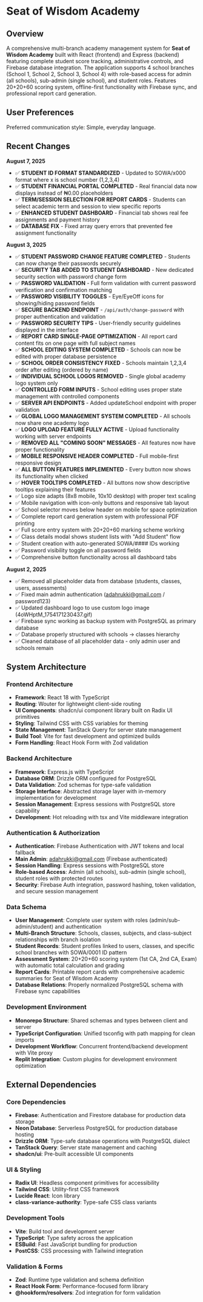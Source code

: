 # Seat of Wisdom Academy

## Overview

A comprehensive multi-branch academy management system for **Seat of Wisdom Academy** built with React (frontend) and Express (backend) featuring complete student score tracking, administrative controls, and Firebase database integration. The application supports 4 school branches (School 1, School 2, School 3, School 4) with role-based access for admin (all schools), sub-admin (single school), and student roles. Features 20+20+60 scoring system, offline-first functionality with Firebase sync, and professional report card generation.

## User Preferences

Preferred communication style: Simple, everyday language.

## Recent Changes

**August 7, 2025**
- ✅ **STUDENT ID FORMAT STANDARDIZED** - Updated to SOWA/x000 format where x is school number (1,2,3,4)
- ✅ **STUDENT FINANCIAL PORTAL COMPLETED** - Real financial data now displays instead of ₦0.00 placeholders
- ✅ **TERM/SESSION SELECTION FOR REPORT CARDS** - Students can select academic term and session to view specific reports
- ✅ **ENHANCED STUDENT DASHBOARD** - Financial tab shows real fee assignments and payment history
- ✅ **DATABASE FIX** - Fixed array query errors that prevented fee assignment functionality

**August 3, 2025**
- ✅ **STUDENT PASSWORD CHANGE FEATURE COMPLETED** - Students can now change their passwords securely
- ✅ **SECURITY TAB ADDED TO STUDENT DASHBOARD** - New dedicated security section with password change form
- ✅ **PASSWORD VALIDATION** - Full form validation with current password verification and confirmation matching
- ✅ **PASSWORD VISIBILITY TOGGLES** - Eye/EyeOff icons for showing/hiding password fields
- ✅ **SECURE BACKEND ENDPOINT** - `/api/auth/change-password` with proper authentication and validation
- ✅ **PASSWORD SECURITY TIPS** - User-friendly security guidelines displayed in the interface
- ✅ **REPORT CARD SINGLE-PAGE OPTIMIZATION** - All report card content fits on one page with full subject names
- ✅ **SCHOOL EDITING SYSTEM COMPLETED** - Schools can now be edited with proper database persistence
- ✅ **SCHOOL ORDER CONSISTENCY FIXED** - Schools maintain 1,2,3,4 order after editing (ordered by name)
- ✅ **INDIVIDUAL SCHOOL LOGOS REMOVED** - Single global academy logo system only
- ✅ **CONTROLLED FORM INPUTS** - School editing uses proper state management with controlled components
- ✅ **SERVER API ENDPOINTS** - Added updateSchool endpoint with proper validation
- ✅ **GLOBAL LOGO MANAGEMENT SYSTEM COMPLETED** - All schools now share one academy logo
- ✅ **LOGO UPLOAD FEATURE FULLY ACTIVE** - Upload functionality working with server endpoints
- ✅ **REMOVED ALL "COMING SOON" MESSAGES** - All features now have proper functionality
- ✅ **MOBILE RESPONSIVE HEADER COMPLETED** - Full mobile-first responsive design
- ✅ **ALL BUTTON FEATURES IMPLEMENTED** - Every button now shows its functionality when clicked
- ✅ **HOVER TOOLTIPS COMPLETED** - All buttons now show descriptive tooltips explaining their features
- ✅ Logo size adapts (8x8 mobile, 10x10 desktop) with proper text scaling
- ✅ Mobile navigation with icon-only buttons and responsive tab layout
- ✅ School selector moves below header on mobile for space optimization
- ✅ Complete report card generation system with professional PDF printing
- ✅ Full score entry system with 20+20+60 marking scheme working
- ✅ Class details modal shows student lists with "Add Student" flow
- ✅ Student creation with auto-generated SOWA/#### IDs working
- ✅ Password visibility toggle on all password fields
- ✅ Comprehensive button functionality across all dashboard tabs

**August 2, 2025**
- ✅ Removed all placeholder data from database (students, classes, users, assessments)
- ✅ Fixed main admin authentication (adahrukki@gmail.com / password123)
- ✅ Updated dashboard logo to use custom logo image (4oWHptM_1754171230437.gif)
- ✅ Firebase sync working as backup system with PostgreSQL as primary database
- ✅ Database properly structured with schools → classes hierarchy
- ✅ Cleaned database of all placeholder data - only admin user and schools remain

## System Architecture

### Frontend Architecture
- **Framework**: React 18 with TypeScript
- **Routing**: Wouter for lightweight client-side routing
- **UI Components**: shadcn/ui component library built on Radix UI primitives
- **Styling**: Tailwind CSS with CSS variables for theming
- **State Management**: TanStack Query for server state management
- **Build Tool**: Vite for fast development and optimized builds
- **Form Handling**: React Hook Form with Zod validation

### Backend Architecture
- **Framework**: Express.js with TypeScript
- **Database ORM**: Drizzle ORM configured for PostgreSQL
- **Data Validation**: Zod schemas for type-safe validation
- **Storage Interface**: Abstracted storage layer with in-memory implementation for development
- **Session Management**: Express sessions with PostgreSQL store capability
- **Development**: Hot reloading with tsx and Vite middleware integration

### Authentication & Authorization
- **Authentication**: Firebase Authentication with JWT tokens and local fallback
- **Main Admin**: adahrukki@gmail.com (Firebase authenticated)
- **Session Handling**: Express sessions with PostgreSQL store
- **Role-based Access**: Admin (all schools), sub-admin (single school), student roles with protected routes
- **Security**: Firebase Auth integration, password hashing, token validation, and secure session management

### Data Schema
- **User Management**: Complete user system with roles (admin/sub-admin/student) and authentication
- **Multi-Branch Structure**: Schools, classes, subjects, and class-subject relationships with branch isolation
- **Student Records**: Student profiles linked to users, classes, and specific school branches with SOWA/0001 ID pattern
- **Assessment System**: 20+20+60 scoring system (1st CA, 2nd CA, Exam) with automatic total calculation and grading
- **Report Cards**: Printable report cards with comprehensive academic summaries for Seat of Wisdom Academy
- **Database Relations**: Properly normalized PostgreSQL schema with Firebase sync capabilities

### Development Environment
- **Monorepo Structure**: Shared schemas and types between client and server
- **TypeScript Configuration**: Unified tsconfig with path mapping for clean imports
- **Development Workflow**: Concurrent frontend/backend development with Vite proxy
- **Replit Integration**: Custom plugins for development environment optimization

## External Dependencies

### Core Dependencies
- **Firebase**: Authentication and Firestore database for production data storage
- **Neon Database**: Serverless PostgreSQL for production database hosting
- **Drizzle ORM**: Type-safe database operations with PostgreSQL dialect
- **TanStack Query**: Server state management and caching
- **shadcn/ui**: Pre-built accessible UI components

### UI & Styling
- **Radix UI**: Headless component primitives for accessibility
- **Tailwind CSS**: Utility-first CSS framework
- **Lucide React**: Icon library
- **class-variance-authority**: Type-safe CSS class variants

### Development Tools
- **Vite**: Build tool and development server
- **TypeScript**: Type safety across the application
- **ESBuild**: Fast JavaScript bundling for production
- **PostCSS**: CSS processing with Tailwind integration

### Validation & Forms
- **Zod**: Runtime type validation and schema definition
- **React Hook Form**: Performance-focused form library
- **@hookform/resolvers**: Zod integration for form validation